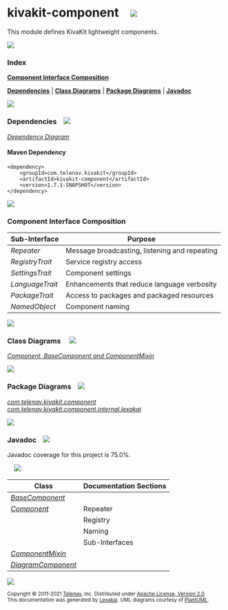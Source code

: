 [//]: # (start-user-text)



[//]: # (end-user-text)

# kivakit-component &nbsp;&nbsp; <img src="https://telenav.github.io/telenav-assets/images/icons/puzzle-64.png" srcset="https://telenav.github.io/telenav-assets/images/icons/puzzle-64-2x.png 2x"/>

This module defines KivaKit lightweight components.

<img src="https://telenav.github.io/telenav-assets/images/separators/horizontal-line-512.png" srcset="https://telenav.github.io/telenav-assets/images/separators/horizontal-line-512-2x.png 2x"/>

### Index

[**Component Interface Composition**](#component-interface-composition)  

[**Dependencies**](#dependencies) | [**Class Diagrams**](#class-diagrams) | [**Package Diagrams**](#package-diagrams) | [**Javadoc**](#javadoc)

<img src="https://telenav.github.io/telenav-assets/images/separators/horizontal-line-512.png" srcset="https://telenav.github.io/telenav-assets/images/separators/horizontal-line-512-2x.png 2x"/>

### Dependencies <a name="dependencies"></a> &nbsp;&nbsp; <img src="https://telenav.github.io/telenav-assets/images/icons/dependencies-32.png" srcset="https://telenav.github.io/telenav-assets/images/icons/dependencies-32-2x.png 2x"/>

[*Dependency Diagram*](https://www.kivakit.org/1.7.1-SNAPSHOT/lexakai/kivakit/kivakit-component/documentation/diagrams/dependencies.svg)

#### Maven Dependency

    <dependency>
        <groupId>com.telenav.kivakit</groupId>
        <artifactId>kivakit-component</artifactId>
        <version>1.7.1-SNAPSHOT</version>
    </dependency>

<img src="https://telenav.github.io/telenav-assets/images/separators/horizontal-line-128.png" srcset="https://telenav.github.io/telenav-assets/images/separators/horizontal-line-128-2x.png 2x"/>

[//]: # (start-user-text)

### Component Interface Composition <a name = "component-interface-composition"></a>

| Sub-Interface   | Purpose                                       |
|-----------------|-----------------------------------------------|
| *Repeater*      | Message broadcasting, listening and repeating |
| *RegistryTrait* | Service registry access                       |
| *SettingsTrait* | Component settings                            |
| *LanguageTrait* | Enhancements that reduce language verbosity   |
| *PackageTrait*  | Access to packages and packaged resources     |
| *NamedObject*   | Component naming                              |

[//]: # (end-user-text)

<img src="https://telenav.github.io/telenav-assets/images/separators/horizontal-line-128.png" srcset="https://telenav.github.io/telenav-assets/images/separators/horizontal-line-128-2x.png 2x"/>

### Class Diagrams <a name="class-diagrams"></a> &nbsp; &nbsp; <img src="https://telenav.github.io/telenav-assets/images/icons/diagram-40.png" srcset="https://telenav.github.io/telenav-assets/images/icons/diagram-40-2x.png 2x"/>

[*Component, BaseComponent and ComponentMixin*](https://www.kivakit.org/1.7.1-SNAPSHOT/lexakai/kivakit/kivakit-component/documentation/diagrams/diagram-component.svg)

<img src="https://telenav.github.io/telenav-assets/images/separators/horizontal-line-128.png" srcset="https://telenav.github.io/telenav-assets/images/separators/horizontal-line-128-2x.png 2x"/>

### Package Diagrams <a name="package-diagrams"></a> &nbsp;&nbsp; <img src="https://telenav.github.io/telenav-assets/images/icons/box-24.png" srcset="https://telenav.github.io/telenav-assets/images/icons/box-24-2x.png 2x"/>

[*com.telenav.kivakit.component*](https://www.kivakit.org/1.7.1-SNAPSHOT/lexakai/kivakit/kivakit-component/documentation/diagrams/com.telenav.kivakit.component.svg)  
[*com.telenav.kivakit.component.internal.lexakai*](https://www.kivakit.org/1.7.1-SNAPSHOT/lexakai/kivakit/kivakit-component/documentation/diagrams/com.telenav.kivakit.component.internal.lexakai.svg)

<img src="https://telenav.github.io/telenav-assets/images/separators/horizontal-line-128.png" srcset="https://telenav.github.io/telenav-assets/images/separators/horizontal-line-128-2x.png 2x"/>

### Javadoc <a name="javadoc"></a> &nbsp;&nbsp; <img src="https://telenav.github.io/telenav-assets/images/icons/books-24.png" srcset="https://telenav.github.io/telenav-assets/images/icons/books-24-2x.png 2x"/>

Javadoc coverage for this project is 75.0%.  
  
&nbsp; &nbsp; <img src="https://telenav.github.io/telenav-assets/images/meters/meter-80-96.png" srcset="https://telenav.github.io/telenav-assets/images/meters/meter-80-96-2x.png 2x"/>


| Class | Documentation Sections |
|---|---|
| [*BaseComponent*](https://www.kivakit.org/1.7.1-SNAPSHOT/javadoc/kivakit/kivakit.component////////////////////////////////////////////.html) |  |  
| [*Component*](https://www.kivakit.org/1.7.1-SNAPSHOT/javadoc/kivakit/kivakit.component////////////////////////////////////////.html) | Repeater |  
| | Registry |  
| | Naming |  
| | Sub-Interfaces |  
| [*ComponentMixin*](https://www.kivakit.org/1.7.1-SNAPSHOT/javadoc/kivakit/kivakit.component/////////////////////////////////////////////.html) |  |  
| [*DiagramComponent*](https://www.kivakit.org/1.7.1-SNAPSHOT/javadoc/kivakit/kivakit.component////////////////////////////////////////////////////////////////.html) |  |  

[//]: # (start-user-text)



[//]: # (end-user-text)

<img src="https://telenav.github.io/telenav-assets/images/separators/horizontal-line-512.png" srcset="https://telenav.github.io/telenav-assets/images/separators/horizontal-line-512-2x.png 2x"/>

<sub>Copyright &#169; 2011-2021 [Telenav](https://telenav.com), Inc. Distributed under [Apache License, Version 2.0](LICENSE)</sub>  
<sub>This documentation was generated by [Lexakai](https://lexakai.org). UML diagrams courtesy of [PlantUML](https://plantuml.com).</sub>
